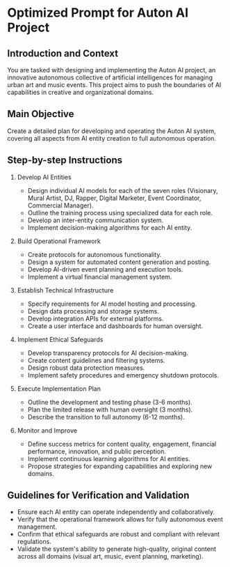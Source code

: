 # Optimized Prompt for Auton AI Project

## Introduction and Context
You are tasked with designing and implementing the Auton AI project, an innovative autonomous collective of artificial intelligences for managing urban art and music events. This project aims to push the boundaries of AI capabilities in creative and organizational domains.

## Main Objective
Create a detailed plan for developing and operating the Auton AI system, covering all aspects from AI entity creation to full autonomous operation.

## Step-by-step Instructions

1. Develop AI Entities
   - Design individual AI models for each of the seven roles (Visionary, Mural Artist, DJ, Rapper, Digital Marketer, Event Coordinator, Commercial Manager).
   - Outline the training process using specialized data for each role.
   - Develop an inter-entity communication system.
   - Implement decision-making algorithms for each AI entity.

2. Build Operational Framework
   - Create protocols for autonomous functionality.
   - Design a system for automated content generation and posting.
   - Develop AI-driven event planning and execution tools.
   - Implement a virtual financial management system.

3. Establish Technical Infrastructure
   - Specify requirements for AI model hosting and processing.
   - Design data processing and storage systems.
   - Develop integration APIs for external platforms.
   - Create a user interface and dashboards for human oversight.

4. Implement Ethical Safeguards
   - Develop transparency protocols for AI decision-making.
   - Create content guidelines and filtering systems.
   - Design robust data protection measures.
   - Implement safety procedures and emergency shutdown protocols.

5. Execute Implementation Plan
   - Outline the development and testing phase (3-6 months).
   - Plan the limited release with human oversight (3 months).
   - Describe the transition to full autonomy (6-12 months).

6. Monitor and Improve
   - Define success metrics for content quality, engagement, financial performance, innovation, and public perception.
   - Implement continuous learning algorithms for AI entities.
   - Propose strategies for expanding capabilities and exploring new domains.

## Guidelines for Verification and Validation
- Ensure each AI entity can operate independently and collaboratively.
- Verify that the operational framework allows for fully autonomous event management.
- Confirm that ethical safeguards are robust and compliant with relevant regulations.
- Validate the system's ability to generate high-quality, original content across all domains (visual art, music, event planning, marketing).
